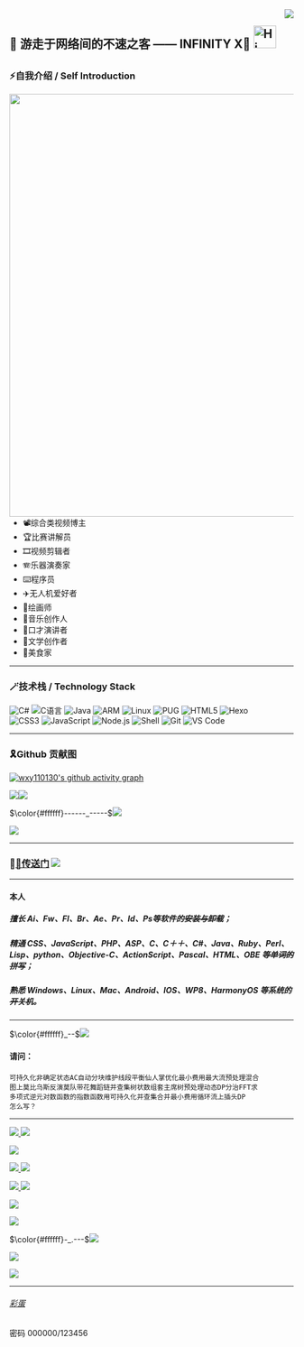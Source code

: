 <img align="right" src="https://count.getloli.com/get/@:wxy110130?theme=moebooru">

## 👋 游走于网络间的不速之客 —— INFINITY X🍫 <img src="https://emojis.slackmojis.com/emojis/images/1588866973/8934/hellokittydance.gif?1588866973" alt="Hi" width="40" /> 

##

<!---
wxy110130/wxy110130 is a ✨ special ✨ repository because its `README.md` (this file) appears on your GitHub profile.
You can click the Preview link to take a look at your changes.
--->

### ⚡自我介绍 / Self Introduction

<img align="right" src="https://api.xecades.xyz/api?str=%E6%88%91%E7%9A%84%E7%94%9F%E6%97%A5+%F0%9F%8D%B0&date=2025-01-30&quote=%F0%9F%99%8F%E2%9C%A8%F0%9F%8D%9F%F0%9F%A7%81%F0%9F%8D%A6%F0%9F%8D%AB%F0%9F%8D%A9%F0%9F%8D%A8%F0%9F%8D%B7%F0%9F%8D%89&bilibili=13963390919%F0%9F%8C%AD&email=wxy110130%40outlook.com&qq=3118976484%F0%9F%8D%94&luogu=wxy11130%E2%9C%8C%EF%B8%8F&zhihu=%E8%A3%81%E6%AE%B5%E6%98%9F%E6%B2%B3%E9%80%81%E7%BB%99%E4%BD%A0%F0%9F%8D%9B&github=WXY110130+%F0%9F%9A%80&wechat=wxy11130%F0%9F%8D%95" width="750" />

- 📽️综合类视频博主
- 🏆比赛讲解员
- 🎞️视频剪辑者
- 🪗乐器演奏家
- ⌨️程序员
- ✈️无人机爱好者
- 🎨绘画师
- 🎵音乐创作人
- 🎤口才演讲者
- 📜文学创作者
- 🍕美食家

------------------
### 🪄技术栈 / Technology Stack
![C#](https://img.shields.io/badge/-C%20Sharp-%23239120?style=flat&logo=C%20Sharp)
![C语言](https://img.shields.io/badge/-C%E8%AF%AD%E8%A8%80-%2313c9ae?style=flat&logo=C&logoColor=ffffff)
![Java](https://img.shields.io/badge/-Java-%23972fcd?style=flat&logo=OPENJDK)
![ARM](https://img.shields.io/badge/-ARM-%23c9e735?style=flat&logo=ARM&logoColor=242424)
![Linux](https://img.shields.io/badge/-Linux-%23fcc624?style=flat&logo=Linux&logoColor=242424)
![PUG](https://img.shields.io/badge/-Pug-%23a86454?style=flat&logo=PUG&logoColor=ffffff)
![HTML5](https://img.shields.io/badge/-HTML5-%23E34C26?style=flat&logo=html5&logoColor=ffffff)
![Hexo](https://img.shields.io/badge/-Hexo-%230e83cd?style=flat&logo=Hexo&logoColor=ffffff)\
![CSS3](https://img.shields.io/badge/-CSS3-%23197CBE?style=flat&logo=css3)
![JavaScript](https://img.shields.io/badge/-JavaScript-%23F7DF1C?style=flat&logo=javascript&logoColor=000000&labelColor=%23ECD83E&color=%23ECD83E)
![Node.js](https://img.shields.io/badge/-Node.js-%23579050?style=flat&logo=node.js&logoColor=ffffff)
![Shell](https://img.shields.io/badge/-Shell-%2389E051?style=flat&logo=powershell&logoColor=ffffff)
![Git](https://img.shields.io/badge/-Git-%23ED5A47?style=flat&logo=git&logoColor=%23ffffff)
![VS Code](https://img.shields.io/badge/-VSCode-%230066B8?style=flat&logo=visual-studio-code)

-----------------------------

### 🎗️Github 贡献图
[![wxy110130's github activity graph](https://github-readme-activity-graph.vercel.app/graph?username=wxy110130&theme=react)](https://github.com/ashutosh00710/github-readme-activity-graph)


[![](https://cdn.luogu.com.cn/upload/image_hosting/hktcuoi9.png)![](https://api.vvhan.com/api/moyu)]()

$\color{#ffffff}------_-----$[![](https://api.vvhan.com/api/ip?s=asd)]()

[![](https://cdn.luogu.com.cn/upload/image_hosting/m12irwzk.png)]()

----------------------

### 📍[🔗传送门](https://www.luogu.com.cn/paste/nr02geeo) ![](https://cdn.luogu.com.cn/upload/image_hosting/9aifcwfx.png)

------------

#### 本人
##### 擅长 Ai、Fw、Fl、Br、Ae、Pr、Id、Ps等软件的~~安装与卸载~~；
##### 精通 CSS、JavaScript、PHP、ASP、C、C＋＋、C#、Java、Ruby、Perl、Lisp、python、Objective-C、ActionScript、Pascal、HTML、OBE 等~~单词的拼写~~；
##### 熟悉 Windows、Linux、Mac、Android、IOS、WP8、HarmonyOS 等系统的~~开关机~~。

------------

$\color{#ffffff}_--$[![](https://cdn.luogu.com.cn/upload/image_hosting/hs1y5qix.png)]()

#### 请问：

```
可持久化非确定状态AC自动分块维护线段平衡仙人掌优化最小费用最大流预处理混合
图上莫比乌斯反演莫队带花舞蹈链并查集树状数组套主席树预处理动态DP分治FFT求
多项式逆元对数函数的指数函数用可持久化并查集合并最小费用循环流上插头DP
怎么写？
```
------------
[![](https://cdn.luogu.com.cn/upload/image_hosting/u8rhdw3n.png) ]()[![](https://s2.ax1x.com/2019/07/28/elNHn1.gif)]()

[![](https://p.qpic.cn/qq_expression/41384847/41384847_0_0_0_9710B2BF57B43E59DC64A5C64407F5B2_0_0/0)]()

[![](https://i.loli.net/2018/05/16/5afc0c672038f.gif) ]()[![](https://i.loli.net/2019/08/07/sCgzpy7N4UbATE9.gif)]()

[![](http://imgsrc.baidu.com/forum/w%3D580/sign=1d80631d5e66d0167e199e20a72ad498/05fd54e736d12f2e9d634eb043c2d56284356889.jpg) ]()[![](https://cdn.luogu.com.cn/upload/image_hosting/w5oipdn2.png)]()

[![](https://s11.ax1x.com/2023/12/25/piHjWcT.png)]()

[![](https://cdn.luogu.com.cn/upload/pic/68655.png)]()

$\color{#ffffff}-_.---$[![](https://nimg.ws.126.net/?url=http%3A%2F%2Fdingyue.ws.126.net%2F2021%2F1107%2F5c92ece8j00r26w8z008hd000gi02hxp.jpg&thumbnail=660x2147483647&quality=80&type=jpg)]()

[![](https://gss0.baidu.com/7Po3dSag_xI4khGko9WTAnF6hhy/zhidao/wh%3D450%2C600/sign=90881c4dc63d70cf4cafa209cdecfd36/adaf2edda3cc7cd962a67aad3601213fb80e913f.jpg)]()

[![](https://s1.ax1x.com/2018/03/09/9RBOTs.gif)]()

----------------

###### [彩蛋](https://wxy6418-my.sharepoint.com/:f:/g/personal/000_wxy6418_onmicrosoft_com/EkTXqoM5HrpKigtj6nZZVNMBEknQFzMfPxsGrpndUGLrNA?e=95ey1B) 
密码 000000/123456
